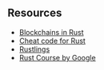 ## Resources

- [Blockchains in Rust](https://github.com/rust-in-blockchain/awesome-blockchain-rust)
- [Cheat code for Rust](https://cheats.rs/)
- [Rustlings](https://github.com/rust-lang/rustlings)
- [Rust Course by Google](https://github.com/google/comprehensive-rust)